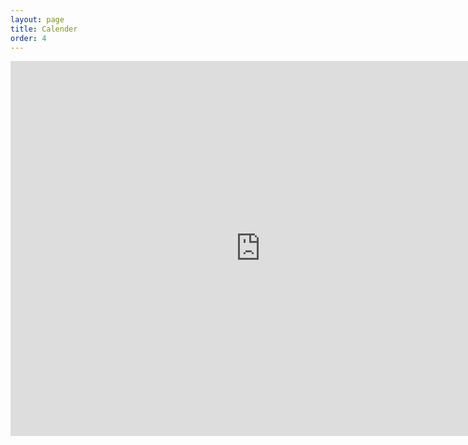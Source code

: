```yaml
---
layout: page
title: Calender
order: 4
---
```

<div class="responsive-iframe-container">
	<iframe src="https://calendar.google.com/calendar/embed?showPrint=0&amp;showTabs=0&amp;showCalendars=0&amp;height=600&amp;wkst=2&amp;bgcolor=%23FFFFFF&amp;src=nq3iqqbr9cgo26hqk4a6ukjkq0%40group.calendar.google.com&amp;color=%232952A3&amp;ctz=Asia%2FJerusalem" style="border-width:0" width="800" height="600" frameborder="0" scrolling="no"></iframe>
</div>
